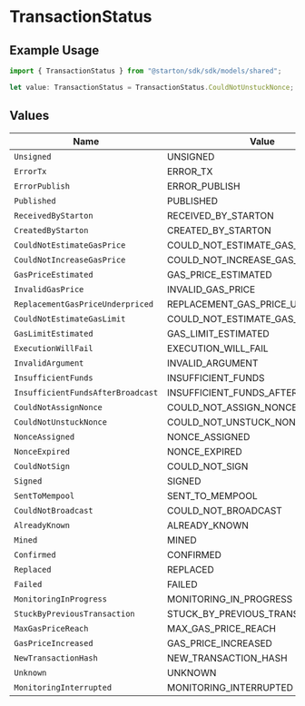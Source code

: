 # TransactionStatus

## Example Usage

```typescript
import { TransactionStatus } from "@starton/sdk/sdk/models/shared";

let value: TransactionStatus = TransactionStatus.CouldNotUnstuckNonce;
```

## Values

| Name                               | Value                              |
| ---------------------------------- | ---------------------------------- |
| `Unsigned`                         | UNSIGNED                           |
| `ErrorTx`                          | ERROR_TX                           |
| `ErrorPublish`                     | ERROR_PUBLISH                      |
| `Published`                        | PUBLISHED                          |
| `ReceivedByStarton`                | RECEIVED_BY_STARTON                |
| `CreatedByStarton`                 | CREATED_BY_STARTON                 |
| `CouldNotEstimateGasPrice`         | COULD_NOT_ESTIMATE_GAS_PRICE       |
| `CouldNotIncreaseGasPrice`         | COULD_NOT_INCREASE_GAS_PRICE       |
| `GasPriceEstimated`                | GAS_PRICE_ESTIMATED                |
| `InvalidGasPrice`                  | INVALID_GAS_PRICE                  |
| `ReplacementGasPriceUnderpriced`   | REPLACEMENT_GAS_PRICE_UNDERPRICED  |
| `CouldNotEstimateGasLimit`         | COULD_NOT_ESTIMATE_GAS_LIMIT       |
| `GasLimitEstimated`                | GAS_LIMIT_ESTIMATED                |
| `ExecutionWillFail`                | EXECUTION_WILL_FAIL                |
| `InvalidArgument`                  | INVALID_ARGUMENT                   |
| `InsufficientFunds`                | INSUFFICIENT_FUNDS                 |
| `InsufficientFundsAfterBroadcast`  | INSUFFICIENT_FUNDS_AFTER_BROADCAST |
| `CouldNotAssignNonce`              | COULD_NOT_ASSIGN_NONCE             |
| `CouldNotUnstuckNonce`             | COULD_NOT_UNSTUCK_NONCE            |
| `NonceAssigned`                    | NONCE_ASSIGNED                     |
| `NonceExpired`                     | NONCE_EXPIRED                      |
| `CouldNotSign`                     | COULD_NOT_SIGN                     |
| `Signed`                           | SIGNED                             |
| `SentToMempool`                    | SENT_TO_MEMPOOL                    |
| `CouldNotBroadcast`                | COULD_NOT_BROADCAST                |
| `AlreadyKnown`                     | ALREADY_KNOWN                      |
| `Mined`                            | MINED                              |
| `Confirmed`                        | CONFIRMED                          |
| `Replaced`                         | REPLACED                           |
| `Failed`                           | FAILED                             |
| `MonitoringInProgress`             | MONITORING_IN_PROGRESS             |
| `StuckByPreviousTransaction`       | STUCK_BY_PREVIOUS_TRANSACTION      |
| `MaxGasPriceReach`                 | MAX_GAS_PRICE_REACH                |
| `GasPriceIncreased`                | GAS_PRICE_INCREASED                |
| `NewTransactionHash`               | NEW_TRANSACTION_HASH               |
| `Unknown`                          | UNKNOWN                            |
| `MonitoringInterrupted`            | MONITORING_INTERRUPTED             |